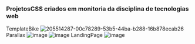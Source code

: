 ### ProjetosCSS criados  em  monitoria  da disciplina de tecnologias web
TemplateBike
![205514287-00c78289-53b5-44ba-b288-16b878ecab26](https://user-images.githubusercontent.com/93550467/210151665-98ec3347-e762-4aaf-b96d-b0c058b66e28.gif)
Parallax
![image](https://user-images.githubusercontent.com/93550467/210151925-0be1df81-7b9e-4177-bc5a-a50b91728b2f.png)
![image](https://user-images.githubusercontent.com/93550467/210151945-3a882663-9081-4fb8-bb26-3ea69d84aa3c.png)
LandingPage
![image](https://user-images.githubusercontent.com/93550467/210152041-db5d9d95-b348-4d23-9780-55e8bc95cfa6.png)

